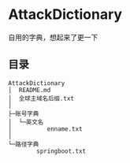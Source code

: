 # AttackDictionary

自用的字典，想起来了更一下

## 目录

```
AttackDictionary
│  README.md
│  全球主域名后缀.txt
│
├─账号字典
│  └─英文名
│          enname.txt
│
└─路径字典
        springboot.txt
```
